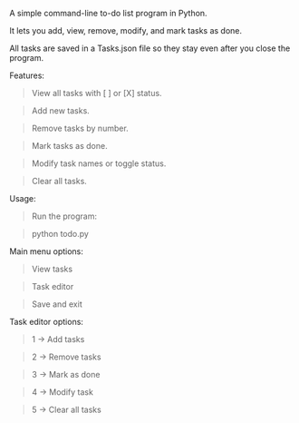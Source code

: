A simple command-line to-do list program in Python.

It lets you add, view, remove, modify, and mark tasks as done.

All tasks are saved in a Tasks.json file so they stay even after you close the program.

Features: 

>View all tasks with [ ] or [X] status.

>Add new tasks.

>Remove tasks by number.

>Mark tasks as done.

>Modify task names or toggle status.

>Clear all tasks.

Usage: 

>Run the program:

>python todo.py


Main menu options:

>View tasks

>Task editor

>Save and exit

Task editor options:

>1 → Add tasks

>2 → Remove tasks

>3 → Mark as done

>4 → Modify task

>5 → Clear all tasks
